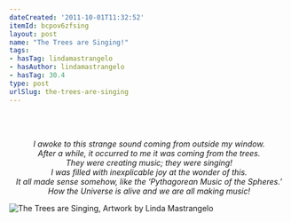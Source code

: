 ```yaml
---
dateCreated: '2011-10-01T11:32:52'
itemId: bcpov6zfsing
layout: post
name: "The Trees are Singing!"
tags:
- hasTag: lindamastrangelo
- hasAuthor: lindamastrangelo
- hasTag: 30.4
type: post
urlSlug: the-trees-are-singing
---
```


<br><br>
<div style="text-align: center;">
<p style="font-style: italic;">
I awoke to this strange sound coming from outside my window.<br>After a while, it occurred to me it was coming from the trees.<br>They were creating music; they were singing!<br>I was filled with inexplicable joy at the wonder of this.<br>It all made sense somehow, like the ‘Pythagorean Music of the Spheres.’<br>How the Universe is alive and we are all making music!<br>
</p>
</div>

![The Trees are Singing, Artwork by Linda Mastrangelo](../images/post-bcpov6zfsing-0.jpg)